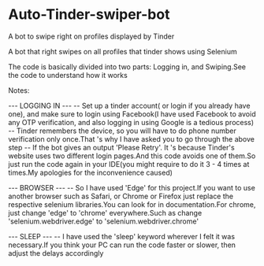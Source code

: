 # Auto-Tinder-swiper-bot
 A bot to swipe right on profiles displayed by Tinder

A bot that right swipes on all profiles that tinder shows using Selenium

The code is basically divided into two parts: Logging in, and Swiping.See the code to understand how it works

Notes:

--- LOGGING IN --- 
-- Set up a tinder account( or login if you already have one), and make sure to login using Facebook(I have used Facebook to avoid any OTP verification, and also logging in using Google is a tedious process) 
-- Tinder remembers the device, so you will have to do phone number verification only once.That 's why I have asked you to go through the above step 
-- If the bot gives an output 'Please Retry'. It 's because Tinder's website uses two different login pages.And this code avoids one of them.So just run the code again in your IDE(you might require to do it 3 - 4 times at times.My apologies for the inconvenience caused)

--- BROWSER --- 
-- So I have used 'Edge' for this project.If you want to use another browser such as Safari, or Chrome or Firefox just replace the respective selenium libraries.You can look for in documentation.For chrome, just change 'edge' to 'chrome' everywhere.Such as change 'selenium.webdriver.edge' to 'selenium.webdriver.chrome'

--- SLEEP ---
-- I have used the 'sleep' keyword wherever I felt it was necessary.If you think your PC can run the code faster or slower, then adjust the delays accordingly
